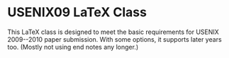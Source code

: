 <style>
//<![CDATA[
/*! Based on http://edward.oconnor.cx/2007/08/tex-poshlet */

.tex .drop {
	vertical-align: -0.5ex;
	margin-left: -0.1667em;
	margin-right: -0.125em;
	line-height: 0pt;
	text-transform: uppercase;
}

.tex .raise {
	font-size: 0.85em;
	vertical-align: 0.15em;
	margin-left: -0.36em;
	margin-right: -0.15em;
	text-transform: uppercase;
}

.tex .ib {
	text-transform: uppercase;
	font-size: 0.8em;
	margin-right: -0.08em;
}
//]]>
</style>

USENIX09 LaTeX Class
====================

This <span class="tex">L<span class="raise">a</span>T<span
class="drop">e</span>X</span> class is designed to meet the basic requirements
for USENIX 2009--2010 paper submission. With some options, it supports later
years too. (Mostly not using end notes any longer.)

